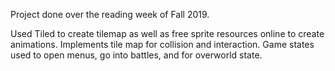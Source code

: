 Project done over the reading week of Fall 2019.

Used Tiled to create tilemap as well as free sprite resources online to create animations.
Implements tile map for collision and interaction.
Game states used to open menus, go into battles, and for overworld state.

